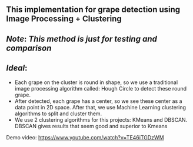 ## **This implementation for grape detection using Image Processing + Clustering**

## ***Note***: *This method is just for testing and comparison*

## ***Ideal***: 
- Each grape on the cluster is round in shape, so we use a traditional image processing algorithm called: Hough Circle to detect these round grape. 
- After detected, each grape has a center, so we see these center as a data point in 2D space. After that, we use Machine Learning clustering algorithms to split and cluster them.
- We use 2 clustering algorithms for this projects: KMeans and DBSCAN. DBSCAN gives results that seem good and superior to Kmeans


Demo video: https://www.youtube.com/watch?v=TE46iTGDzWM
